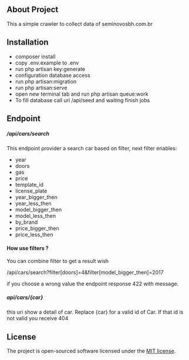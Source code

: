 ## About Project

This a simple crawler to collect data of seminovosbh.com.br

## Installation

- composer install
- copy .env.example to .env
- run php artisan key:generate
- configuration database access
- run php artisan:migration
- run php artisan:serve
- open new terminal tab and run php artisan queue:work
- To fill database call uri /api/seed and waiting finish jobs

## Endpoint

##### /api/cars/search

This endpoint provider a search car based on filter, next filter enables:

- year
- doors
- gas 
- price 
- template_id 
- license_plate
- year_bigger_then
- year_less_then
- model_bigger_then
- model_less_then
- by_brand
- price_bigger_then
- price_less_then

#### How use filters ?

You can combine filter to get a result wish

/api/cars/search?filter[doors]=4&filter[model_bigger_then]=2017


if you choose a wrong value the endpoint response 422 with message.


##### api/cars/{car} 

this uri show a detail of car. Replace {car} for a valid id of Car.
If that id is not valid you receive 404


## License

The project is open-sourced software licensed under the [MIT license](https://opensource.org/licenses/MIT).
